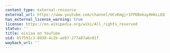 ```yaml
---
content_type: external-resource
external_url: https://www.youtube.com/channel/UCvKmgjr1FPDBekay8HkLLEQ
has_external_license_warning: true
license: https://en.wikipedia.org/wiki/All_rights_reserved
status: ''
title: oisiaa on YouTube
uid: b57591c3-8938-4c2b-aeb7-277a87a6c01f
wayback_url: ''
---
```

